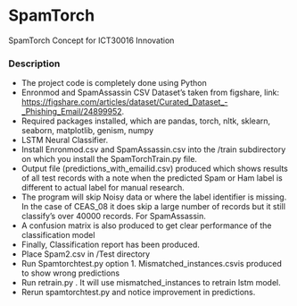 # SpamTorch
SpamTorch Concept for ICT30016 Innovation
### Description
* The project code is completely done using Python
* Enronmod  and SpamAssassin CSV Dataset’s taken from figshare, link: https://figshare.com/articles/dataset/Curated_Dataset_-_Phishing_Email/24899952.
* Required packages installed, which are pandas, torch, nltk, sklearn, seaborn, matplotlib, genism, numpy
* LSTM Neural Classifier.
* Install Enronmod.csv and SpamAssassin.csv into the /train subdirectory on which you install the SpamTorchTrain.py file.
* Output file (predictions_with_emailid.csv)  produced which shows results of all test records with a note when the predicted Spam or Ham label is different to actual label for manual research.
* The program will skip Noisy data or where the label identifier is missing. In the case of CEAS_08 it does skip a large number of records but it still classify’s over 40000 records. For SpamAssassin.
* A confusion matrix  is also produced to get clear performance of the classification model
* Finally, Classification report has been produced.
* Place Spam2.csv in /Test directory
* Run Spamtorchtest.py option 1. Mismatched_instances.csvis produced to show wrong predictions
* Run retrain.py . It will use mismatched_instances to retrain lstm model.
* Rerun spamtorchtest.py and notice improvement in predictions.
